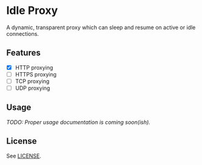 # Idle Proxy

A dynamic, transparent proxy which can sleep and resume on active or idle connections.

## Features

- [x] HTTP proxying
- [ ] HTTPS proxying
- [ ] TCP proxying
- [ ] UDP proxying

## Usage

_TODO: Proper usage documentation is coming soon(ish)._

## License

See [LICENSE](LICENSE).
